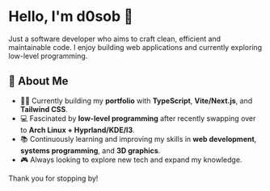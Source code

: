 # Hello, I'm d0sob 👋

Just a software developer who aims to craft clean, efficient and maintainable code. I enjoy building web applications and currently exploring low-level programming.

## 🌱 About Me
- 🧑‍💻 Currently building my **portfolio** with **TypeScript**, **Vite/Next.js**, and **Tailwind CSS**.
- 💻 Fascinated by **low-level programming** after recently swapping over to **Arch Linux + Hyprland/KDE/I3**.
- 📚 Continuously learning and improving my skills in **web development**, **systems programming**, and **3D graphics**.
- 🎮 Always looking to explore new tech and expand my knowledge.

Thank you for stopping by!
